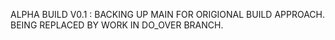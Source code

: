ALPHA BUILD V0.1 : BACKING UP MAIN FOR ORIGIONAL BUILD APPROACH. BEING REPLACED BY WORK IN DO_OVER BRANCH.